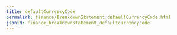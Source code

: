 ```yaml
---
title: defaultCurrencyCode
permalink: finance/BreakdownStatement.defaultCurrencyCode.html
jsonid: finance_breakdownstatement_defaultcurrencycode
---
```


